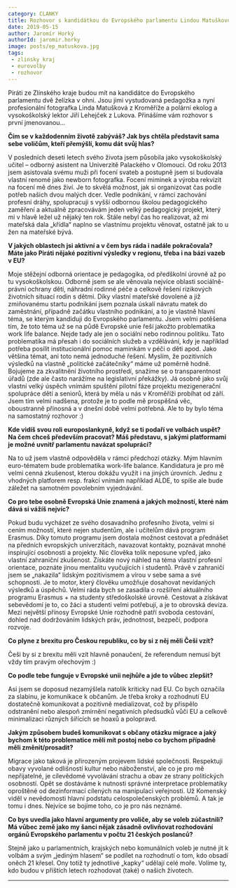 ```yaml
---
category: CLANKY
title: Rozhovor s kandidátkou do Evropského parlamentu Lindou Matuškovou
date: 2019-05-15
author: Jaromír Horký
authorId: jaromir.horky
image: posts/ep_matuskova.jpg   
tags: 
 - zlinsky kraj
 - eurovolby
 - rozhovor
---
```

Piráti ze Zlínského kraje budou mít na kandidátce do Evropského parlamentu dvě želízka v ohni. Jsou jimi vystudovaná pedagožka a nyní profesionální fotografka Linda Matušková z Kroměříže a polární ekolog a vysokoškolský lektor Jiří Lehejček z Lukova. Přinášíme vám rozhovor s první jmenovanou...

__Čím se v každodenním životě zabýváš? Jak bys chtěla představit sama sebe voličům, kteří přemýšlí, komu dát svůj hlas?__

V posledních deseti letech svého života jsem působila jako vysokoškolský učitel – odborný asistent na Univerzitě Palackého v Olomouci. Od roku 2013 jsem asistovala svému muži při focení svateb a postupně jsem si budovala vlastní renomé jako newborn fotografka. Focení miminek a výroba rekvizit na focení mě dnes živí. Je to skvělá možnost, jak si organizovat čas podle potřeb našich dvou malých dcer. Vedle podnikání, v rámci zachování profesní dráhy, spolupracuji s vyšší odbornou školou pedagogického zaměření a aktuálně zpracovávám jeden velký pedagogický projekt, který mi v hlavě ležel už nějaký ten rok. Stále nebyl čas ho realizovat, až mi mateřská dala „křídla“ naplno se vlastnímu projektu věnovat, ostatně jak to u žen na mateřské bývá.

__V jakých oblastech jsi aktivní a v čem bys ráda i nadále pokračovala? Máte jako Piráti nějaké pozitivní výsledky v regionu, třeba i na bázi vazeb v EU?__

Moje stěžejní odborná orientace je pedagogika, od předškolní úrovně až po tu vysokoškolskou. Odborně jsem se ale věnovala nejvíce oblasti sociálně-právní ochrany dětí, náhradní rodinné péče a celkově řešení rizikových životních situací rodin s dětmi. Díky vlastní mateřské dovolené a již zmiňovanému startu podnikání jsem poznala úskalí návratu matek do zaměstnání, případně začátku vlastního podnikání, a to je vlastně hlavní téma, se kterým kandiduji do Evropského parlamentu. Jsem velmi potěšena tím, že toto téma už se na půdě Evropské unie řeší jakožto problematika work life balance. Nejde tady ale jen o sociální nebo rodinnou politiku. Tato problematika má přesah i do sociálních služeb a vzdělávání, kdy je například potřeba posílit institucionální pomoc maminkám v péči o děti apod. Jako většina témat, ani toto nemá jednoduché řešení. Myslím, že pozitivních výsledků na vlastně „politické začátečníky“ máme už poměrně hodně. Bojujeme za zkvalitnění životního prostředí, snažíme se o transparentnost úřadů (zde ale často narážíme na legislativní překážky). Já osobně jako svůj vlastní velký úspěch vnímám spuštění pilotní fáze projektu mezigenerační spolupráce dětí a seniorů, která by měla u nás v Kroměříži probíhat od září. Jsem tím velmi nadšena, protože je to podle mě prospěšná věc, oboustranně přínosná a v dnešní době velmi potřebná. Ale to by bylo téma na samostatný rozhovor :)

__Kde vidíš svou roli europoslankyně, když se ti podaří ve volbách uspět? Na čem chceš především pracovat? Máš představu, s jakými platformami je možné uvnitř parlamentu navázat spolupráci?__

Na to už jsem vlastně odpověděla v rámci předchozí otázky. Mým hlavním euro-tématem bude problematika work-life balance. Kandidatura je pro mě velmi cenná zkušenost, kterou dokážu využít i na jiných úrovních. Jednu z vhodných platforem resp. frakcí vnímám například ALDE, to spíše ale bude záležet na samotném povolebním vyjednávání.

__Co pro tebe osobně Evropská Unie znamená a jakých možností, které nám dává si vážíš nejvíc?__

Pokud budu vycházet ze svého dosavadního profesního života, velmi si cením možností, které nejen studentům, ale i učitelům dává program Erasmus. Díky tomuto programu jsem dostala možnost cestovat a přednášet na předních evropských univerzitách, navazovat kontakty, poznávat mnohé inspirující osobnosti a projekty. Nic člověka tolik neposune vpřed, jako vlastní zahraniční zkušenost. Získáte nový náhled na téma vlastní profesní orientace, poznáte jinou mentalitu vyučujících i studentů. Právě v zahraničí jsem se „nakazila“ lidským pozitivismem a vírou v sebe sama a své schopnosti. Je to motor, který člověku umožňuje dosahovat nevídaných výsledků a úspěchů. Velmi ráda bych se zasadila o rozšíření aktuálního programu Erasmus + na studenty středoškolské úrovně. Cestovat a získávat sebevědomí je to, co žáci a studenti velmi potřebují, a je to obrovská devíza. Mezi největší přínosy Evropské Unie rozhodně patří svoboda cestování, dohled nad dodržováním lidských práv, jednotnost, bezpečí, podpora rozvoje.

__Co plyne z brexitu pro Českou republiku, co by si z něj měli Češi vzít?__

Češi by si z brexitu měli vzít hlavně ponaučení, že referendum nemusí být vždy tím pravým ořechovým :)

__Co podle tebe funguje v Evropské unii nejhůře a jde to vůbec zlepšit?__

Asi jsem se doposud nezamýšlela natolik kriticky nad EU. Co bych označila za slabinu, je komunikace k občanům. Je třeba kroky a rozhodnutí EU dostatečně komunikovat a pozitivně medializovat, což by přispělo odstranění nebo alespoň zmírnění negativních předsudků vůči EU a celkově minimalizaci různých šířících se hoaxů a polopravd.

__Jakým způsobem budeš komunikovat s občany otázku migrace a jaký bychom k této problematice měli mít postoj nebo co bychom případně měli změnit/prosadit?__

Migrace jako taková je přirozeným projevem lidské společnosti. Respektuji obavy vyvolané odlišností kultur nebo náboženství, ale co je pro mě nepřijatelné, je cílevědomé vyvolávání strachu a obav ze strany politických osobností. Opět se dostáváme k nutnosti správné interpretace problematiky oproštěné od dezinformací cílených na manipulaci veřejnosti. Už Komenský viděl v nevědomosti hlavní podstatu celospolečenských problémů. A tak je tomu i dnes. Nejvíce se bojíme toho, co je pro nás neznámé.

__Co bys uvedla jako hlavní argumenty pro voliče, aby se voleb zúčastnili? Má vůbec země jako my šanci nějak zásadně ovlivňovat rozhodování orgánů Evropského parlamentu v počtu 21 českých poslanců?__

Stejně jako u parlamentních, krajských nebo komunálních voleb je nutné jít k volbám a svým „jediným hlasem“ se podílet na rozhodnutí o tom, kdo obsadí oněch 21 křesel. Ony totiž ty jednotlivé „kapky“ udělají celé moře. Volíme ty, kdo budou v příštích letech rozhodovat (také) o našich životech.

- - -
